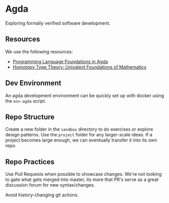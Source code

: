 # Agda

Exploring formally verified software development.


## Resources

We use the following resources:
* [Programming Language Foundations in Agda](plfa.github.io)
* [Homotopy Type Theory: Univalent Foundations of Mathematics](https://homotopytypetheory.org/book/)

## Dev Environment

An agda development environment can be quickly set up with docker using the `env-agda` script.

## Repo Structure

Create a new folder in the `sandbox` directory to do exercises or explore design patterns. Use the
`project` folder for any larger-scale ideas. If a project becomes large enough, we can eventually transfer
it into its own repo.

## Repo Practices

Use Pull Requests when possible to showcase changes. We're not looking to gate what gets merged into
master, its more that PR's serve as a great discussion forum for new syntax/changes.

Avoid history-changing git actions.
